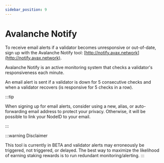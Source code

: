```yaml
---
sidebar_position: 9
---
```


# Avalanche Notify

To receive email alerts if a validator becomes unresponsive or out-of-date, sign
up with the Avalanche Notify tool:
[http://notify.avax.network](http://notify.avax.network).

Avalanche Notify is an active monitoring system that checks a validator's
responsiveness each minute.

An email alert is sent if a validator is down for 5 consecutive checks and when
a validator recovers (is responsive for 5 checks in a row).

:::tip

When signing up for email alerts, consider using a new, alias, or
auto-forwarding email address to protect your privacy. Otherwise, it will be
possible to link your NodeID to your email.

:::

:::warning Disclaimer

This tool is currently in BETA and validator alerts may erroneously be
triggered, not triggered, or delayed. The best way to maximize the likelihood of
earning staking rewards is to run redundant monitoring/alerting. :::
